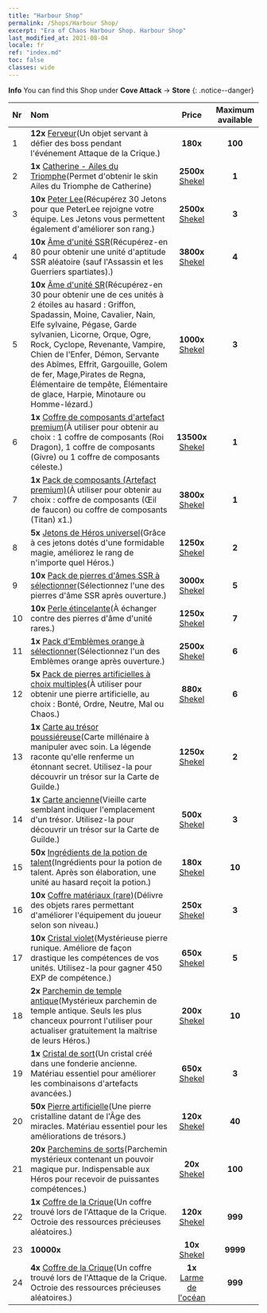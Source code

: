 ```yaml
---
title: "Harbour Shop"
permalink: /Shops/Harbour Shop/
excerpt: "Era of Chaos Harbour Shop. Harbour Shop"
last_modified_at: 2021-08-04
locale: fr
ref: "index.md"
toc: false
classes: wide
---
```


**Info** You can find this Shop under **Cove Attack** -> **Store** 
{: .notice--danger}

  |  Nr  |      Nom      |         Price        |   Maximum available      |
  |:-----|:---------------|:--------------------:|:------------------------:|
  | 1 |  **12x** [Ferveur](/ItemsFR/con_954/)(Un objet servant à défier des boss pendant l'événement Attaque de la Crique.) |  **180x** <i class="fas fa-gem"/>  | **100** |
  | 2 |  **1x** [Catherine - Ailes du Triomphe](/ItemsFR/con_1032/)(Permet d'obtenir le skin Ailes du Triomphe de Catherine) |  **2500x** [Shekel](/ItemsFR/con_950/)  | **1** |
  | 3 |  **10x** [Peter Lee](/ItemsFR/her_397/)(Récupérez 30 Jetons pour que PeterLee rejoigne votre équipe. Les Jetons vous permettent également d'améliorer son rang.) |  **2500x** [Shekel](/ItemsFR/con_950/)  | **3** |
  | 4 |  **10x** [Âme d'unité SSR](/ItemsFR/con_535/)(Récupérez-en 80 pour obtenir une unité d'aptitude SSR aléatoire (sauf l'Assassin et les Guerriers spartiates).) |  **3800x** [Shekel](/ItemsFR/con_950/)  | **4** |
  | 5 |  **10x** [Âme d'unité SR](/ItemsFR/con_534/)(Récupérez-en 30 pour obtenir une de ces unités à 2 étoiles au hasard : Griffon, Spadassin, Moine, Cavalier, Nain, Elfe sylvaine, Pégase, Garde sylvanien, Licorne, Orque, Ogre, Rock, Cyclope, Revenante, Vampire, Chien de l'Enfer, Démon, Servante des Abîmes, Effrit, Gargouille, Golem de fer, Mage,Pirates de Regna, Élémentaire de tempête, Élémentaire de glace, Harpie, Minotaure ou Homme-lézard.) |  **1000x** [Shekel](/ItemsFR/con_950/)  | **3** |
  | 6 |  **1x** [Coffre de composants d'artefact premium](/ItemsFR/con_1740/)(À utiliser pour obtenir au choix : 1 coffre de composants (Roi Dragon), 1 coffre de composants (Givre) ou 1 coffre de composants céleste.) |  **13500x** [Shekel](/ItemsFR/con_950/)  | **1** |
  | 7 |  **1x** [Pack de composants (Artefact premium)](/ItemsFR/con_1433/)(À utiliser pour obtenir au choix : coffre de composants (Œil de faucon) ou coffre de composants (Titan) x1.) |  **3800x** [Shekel](/ItemsFR/con_950/)  | **1** |
  | 8 |  **5x** [Jetons de Héros universel](/ItemsFR/her_358/)(Grâce à ces jetons dotés d'une formidable magie, améliorez le rang de n'importe quel Héros.) |  **1250x** [Shekel](/ItemsFR/con_950/)  | **2** |
  | 9 |  **10x** [Pack de pierres d'âmes SSR à sélectionner](/ItemsFR/con_1105/)(Sélectionnez l'une des pierres d'âme SSR après ouverture.) |  **3000x** [Shekel](/ItemsFR/con_950/)  | **5** |
  | 10 |  **10x** [Perle étincelante](/ItemsFR/con_527/)(À échanger contre des pierres d'âme d'unité rares.) |  **1250x** [Shekel](/ItemsFR/con_950/)  | **7** |
  | 11 |  **1x** [Pack d'Emblèmes orange à sélectionner](/ItemsFR/con_1104/)(Sélectionnez l'un des Emblèmes orange après ouverture.) |  **2500x** [Shekel](/ItemsFR/con_950/)  | **6** |
  | 12 |  **5x** [Pack de pierres artificielles à choix multiples](/ItemsFR/con_1480/)(À utiliser pour obtenir une pierre artificielle, au choix : Bonté, Ordre, Neutre, Mal ou Chaos.) |  **880x** [Shekel](/ItemsFR/con_950/)  | **6** |
  | 13 |  **1x** [Carte au trésor poussiéreuse](/ItemsFR/con_1156/)(Carte millénaire à manipuler avec soin. La légende raconte qu'elle renferme un étonnant secret. Utilisez-la pour découvrir un trésor sur la Carte de Guilde.) |  **1250x** [Shekel](/ItemsFR/con_950/)  | **2** |
  | 14 |  **1x** [Carte ancienne](/ItemsFR/con_1155/)(Vieille carte semblant indiquer l'emplacement d'un trésor. Utilisez-la pour découvrir un trésor sur la Carte de Guilde.) |  **500x** [Shekel](/ItemsFR/con_950/)  | **3** |
  | 15 |  **50x** [Ingrédients de la potion de talent](/ItemsFR/con_1120/)(Ingrédients pour la potion de talent. Après son élaboration, une unité au hasard reçoit la potion.) |  **180x** [Shekel](/ItemsFR/con_950/)  | **10** |
  | 16 |  **10x** [Coffre matériaux (rare)](/ItemsFR/con_757/)(Délivre des objets rares permettant d'améliorer l'équipement du joueur selon son niveau.) |  **250x** [Shekel](/ItemsFR/con_950/)  | **3** |
  | 17 |  **10x** [Cristal violet](/ItemsFR/con_720/)(Mystérieuse pierre runique. Améliore de façon drastique les compétences de vos unités. Utilisez-la pour gagner 450 EXP de compétence.) |  **650x** [Shekel](/ItemsFR/con_950/)  | **5** |
  | 18 |  **2x** [Parchemin de temple antique](/ItemsFR/con_697/)(Mystérieux parchemin de temple antique. Seuls les plus chanceux pourront l'utiliser pour actualiser gratuitement la maîtrise de leurs Héros.) |  **200x** [Shekel](/ItemsFR/con_950/)  | **10** |
  | 19 |  **1x** [Cristal de sort](/ItemsFR/art_189/)(Un cristal créé dans une fonderie ancienne. Matériau essentiel pour améliorer les combinaisons d'artefacts avancées.) |  **650x** [Shekel](/ItemsFR/con_950/)  | **3** |
  | 20 |  **50x** [Pierre artificielle](/ItemsFR/art_188/)(Une pierre cristalline datant de l'Âge des miracles. Matériau essentiel pour les améliorations de trésors.) |  **120x** [Shekel](/ItemsFR/con_950/)  | **40** |
  | 21 |  **20x** [Parchemins de sorts](/ItemsFR/con_694/)(Parchemin mystérieux contenant un pouvoir magique pur. Indispensable aux Héros pour recevoir de puissantes compétences.) |  **20x** [Shekel](/ItemsFR/con_950/)  | **100** |
  | 22 |  **1x** [Coffre de la Crique](/ItemsFR/con_1093/)(Un coffre trouvé lors de l'Attaque de la Crique. Octroie des ressources précieuses aléatoires.) |  **120x** [Shekel](/ItemsFR/con_950/)  | **999** |
  | 23 |  **10000x** <i class="fas fa-coins"/> |  **10x** [Shekel](/ItemsFR/con_950/)  | **9999** |
  | 24 |  **4x** [Coffre de la Crique](/ItemsFR/con_1093/)(Un coffre trouvé lors de l'Attaque de la Crique. Octroie des ressources précieuses aléatoires.) |  **1x** [Larme de l'océan](/ItemsFR/con_955/)  | **999** |
